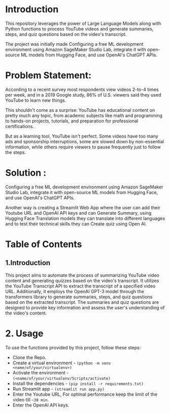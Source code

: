 # Introduction 

This repository leverages the power of Large Language Models along with Python functions to process YouTube videos and generate summaries, steps, and quiz questions based on the video's transcript.

The project was initially made Configuring a free ML development environment using Amazon SageMaker Studio Lab, integrate it with open-source ML models from Hugging Face, and use OpenAI's ChatGPT APIs.

# Problem Statement: 
According to a recent survey most respondents view videos 2-to-4 times per week, and in a 2019 Google study, 86% of U.S. viewers said they used YouTube to learn new things.

This shouldn't come as a surprise: YouTube has educational content on pretty much any topic, from academic subjects like math and programming to hands-on projects, tutorials, and preparation for professional certifications.

But as a learning tool, YouTube isn't perfect. Some videos have too many ads and sponsorship interruptions, some are slowed down by non-essential information, while others require viewers to pause frequently just to follow the steps.

# Solution :

Configuring a free ML development environment using Amazon SageMaker Studio Lab, integrate it with open-source ML models from Hugging Face, and use OpenAI's ChatGPT APIs.


Another way is creating a Streamlit Web App where the user can add their Youtube URL and OpenAI API keys and can Generate Summary, using Hugging Face Translation models they can translate into different languages and to test their technical skills they can Create quiz using Open AI.

# Table of Contents
## 1.Introduction

This project aims to automate the process of summarizing YouTube video content and generating quizzes based on the video's transcript. It utilizes the YouTube Transcript API to extract the transcript of a specified video URL. Additionally, it employs the OpenAI GPT-3 model through the transformers library to generate summaries, steps, and quiz questions based on the extracted transcript. The summaries and quiz questions are designed to provide key information and assess the user's understanding of the video's content.

# 2. Usage
To use the functions provided by this project, follow these steps:

* Clone the Repo. 
* Create a virtual environment - `(python -m venv <name/of/your/virtualenv>)`
* Activate the environment - `(<name/of/your/virtualenv/Scripts/activate)`
* Install the dependencies - `(pip install -r requirements.txt)`
* Run Streamlit app - `(streamlit run app.py)`
* Enter the Youtube URL, For optimal performance keep the limit of the video till `~30 min`.
* Enter the OpenAI API keys.  

